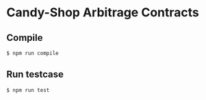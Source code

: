 # Candy-Shop Arbitrage Contracts


## Compile 
```bash
$ npm run compile
```

## Run testcase
```bash
$ npm run test 
```
